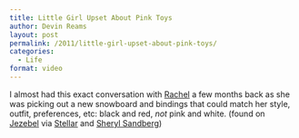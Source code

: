 ```yaml
---
title: Little Girl Upset About Pink Toys
author: Devin Reams
layout: post
permalink: /2011/little-girl-upset-about-pink-toys/
categories:
  - Life
format: video
---
```

I almost had this exact conversation with [Rachel][1] a few months back as she was picking out a new snowboard and bindings that could match her style, outfit, preferences, etc: black and red, *not* pink and white. (found on [Jezebel][2] via [Stellar][3] and [Sheryl Sandberg][4])

 [1]: http://devinandrachel.com
 [2]: http://jezebel.com/5871009/video-of-little-girl-getting-pissed-off-at-gender+specific-toy-colors-will-make-your-heart-swell
 [3]: http://stellar.io
 [4]: https://www.facebook.com/sheryl